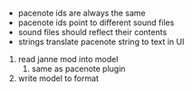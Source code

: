 * pacenote ids are always the same
* pacenote ids point to different sound files
* sound files should reflect their contents
* strings translate pacenote string to text in UI


1. read janne mod into model
   1. same as pacenote plugin
2. write model to format
